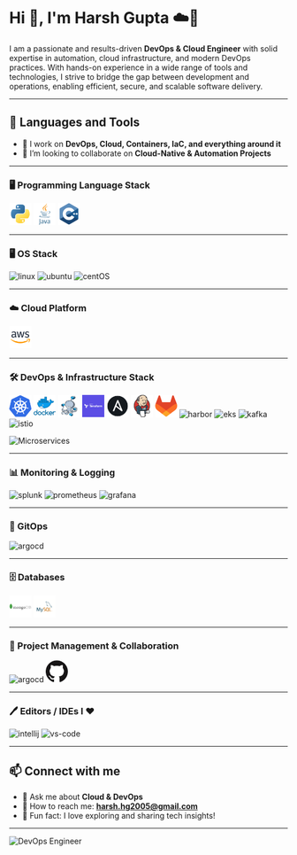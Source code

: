 # Hi 👋, I'm Harsh Gupta ☁️🚀  

I am a passionate and results-driven **DevOps & Cloud Engineer** with solid expertise in automation, cloud infrastructure, and modern DevOps practices. With hands-on experience in a wide range of tools and technologies, I strive to bridge the gap between development and operations, enabling efficient, secure, and scalable software delivery.  

---

## 🔧 Languages and Tools  

- 🔭 I work on **DevOps, Cloud, Containers, IaC, and everything around it**  
- 🌱 I’m looking to collaborate on **Cloud-Native & Automation Projects**  

---

### 🖥️ Programming Language Stack  
<p align="left"><img src="https://raw.githubusercontent.com/github/explore/80688e429a7d4ef2fca1e82350fe8e3517d3494d/topics/python/python.png" alt="python" title="python" width="40" height="40"/> <img src="https://raw.githubusercontent.com/github/explore/80688e429a7d4ef2fca1e82350fe8e3517d3494d/topics/java/java.png" alt="java" title="java8" width="40" height="40"/> <img src="https://raw.githubusercontent.com/github/explore/80688e429a7d4ef2fca1e82350fe8e3517d3494d/topics/cpp/cpp.png" alt="java" title="cpp" width="40" height="40"/> </p>

---

### 🖥️ OS Stack  
<p align="left"><img src="https://brandlogos.net/wp-content/uploads/2020/03/Linux-logo.png" alt="linux" title="linux" width="40" height="40"/>  <img src="https://www.vectorlogo.zone/logos/ubuntu/ubuntu-icon.svg" alt="ubuntu" title="ubuntu" width="40" height="40"/> <img src="https://www.vectorlogo.zone/logos/centos/centos-icon.svg" alt="centOS" title="centOS" width="40" height="40"/> </p> 

---

### ☁️ Cloud Platform  
<p align="left"><img src="https://raw.githubusercontent.com/github/explore/80688e429a7d4ef2fca1e82350fe8e3517d3494d/topics/aws/aws.png" alt="aws" title="aws" width="40" height="40"/></p>

---

### 🛠️ DevOps & Infrastructure Stack  
<p align="left"><img src="https://raw.githubusercontent.com/github/explore/80688e429a7d4ef2fca1e82350fe8e3517d3494d/topics/kubernetes/kubernetes.png" alt="kubernetes" title="kubernetes" width="40" height="40"/> <img src="https://raw.githubusercontent.com/github/explore/80688e429a7d4ef2fca1e82350fe8e3517d3494d/topics/docker/docker.png" alt="docker" title="docker" width="40" height="40"/> <img src="https://raw.githubusercontent.com/github/explore/80688e429a7d4ef2fca1e82350fe8e3517d3494d/topics/docker-compose/docker-compose.png" alt="docker-compose" title="docker-compose" width="40" height="40"/> <img src="https://raw.githubusercontent.com/github/explore/80688e429a7d4ef2fca1e82350fe8e3517d3494d/topics/terraform/terraform.png" alt="terraform" title="terraform" width="40" height="40"/> <img src="https://raw.githubusercontent.com/github/explore/80688e429a7d4ef2fca1e82350fe8e3517d3494d/topics/ansible/ansible.png" alt="ansible" title="ansible" width="40" height="40"/> <img src="https://raw.githubusercontent.com/github/explore/80688e429a7d4ef2fca1e82350fe8e3517d3494d/topics/jenkins/jenkins.png" alt="jenkins" title="jenkins" width="40" height="40"/> <img src="https://raw.githubusercontent.com/github/explore/80688e429a7d4ef2fca1e82350fe8e3517d3494d/topics/gitlab/gitlab.png" alt="gitlab" title="gitlab" width="40" height="40"/> <img src="https://www.vectorlogo.zone/logos/helmsh/helmsh-icon.svg" alt="harbor" title="harbor" width="40" height="40"/> <img src="https://www.vectorlogo.zone/logos/amazon_eks/amazon_eks-icon.svg" alt="eks" title="eks" width="40" height="40"/> <img src="https://www.vectorlogo.zone/logos/apache_kafka/apache_kafka-ar21~bgwhite.svg" alt="kafka" title="kafka" width="40" height="40"/> <img src="https://www.vectorlogo.zone/logos/istioio/istioio-ar21~bgwhite.svg" alt="istio" title="istio" width="40" height="40"/></p>
 
![Microservices](https://img.shields.io/badge/-Microservices-00897B?logo=microgenetics&logoColor=white)    

---

### 📊 Monitoring & Logging  
<p align="left"><img src="https://www.vectorlogo.zone/logos/splunk/splunk-ar21~bgwhite.svg" alt="splunk" title="splunk" width="40" height="40"/> <img src="https://www.vectorlogo.zone/logos/prometheusio/prometheusio-ar21~bgwhite.svg" alt="prometheus" title="prometheus" width="40" height="40"/> <img src="https://www.vectorlogo.zone/logos/grafana/grafana-ar21~bgwhite.svg" alt="grafana" title="grafana" width="40" height="40"/></p>

---

### 🔄 GitOps  
<p align="left"><img src="https://www.vectorlogo.zone/logos/argoprojio/argoprojio-ar21~bgwhite.svg" alt="argocd" title="argocd" width="150" height="150"/> </p>

---

### 🗄️ Databases  
<p align="left"><img src="https://raw.githubusercontent.com/github/explore/80688e429a7d4ef2fca1e82350fe8e3517d3494d/topics/mongodb/mongodb.png" alt="mongodb" title="mongodb" width="40" height="40"/> <img src="https://raw.githubusercontent.com/github/explore/80688e429a7d4ef2fca1e82350fe8e3517d3494d/topics/mysql/mysql.png" alt="mysql" title="mysql" width="40" height="40"/> </p>  

---

### 📂 Project Management & Collaboration  
<p align="left"><img src="https://www.vectorlogo.zone/logos/git-scm/git-scm-ar21~bgwhite.svg" alt="argocd" title="argocd" width="40" height="40"/>  <img src="https://raw.githubusercontent.com/github/explore/80688e429a7d4ef2fca1e82350fe8e3517d3494d/topics/github/github.png" alt="github" title="github" width="40" height="40"/> </p> 

---

### 🖊️ Editors / IDEs I ❤  
<p align="left"><img src="https://cdn.worldvectorlogo.com/logos/intellij-idea-1.svg" alt="intellij" title="intellij" width="40" height="40"/> <img src="https://www.vectorlogo.zone/logos/visualstudio_code/visualstudio_code-icon.svg" alt="vs-code" title="vs-code" width="40" height="40"/> </p>

---

## 📫 Connect with me  
- 💬 Ask me about **Cloud & DevOps**  
- 📧 How to reach me: **harsh.hg2005@gmail.com**  
- 🎥 Fun fact: I love exploring and sharing tech insights!  

---

![DevOps Engineer](https://cdni.iconscout.com/illustration/premium/thumb/devops-engineer-5520474-4602684.png)  
